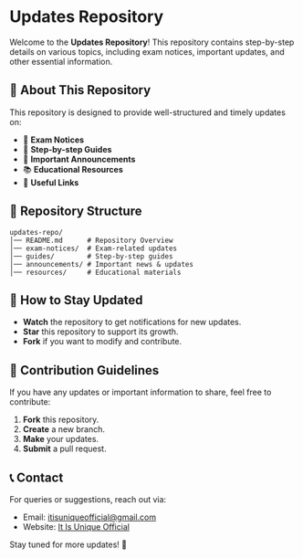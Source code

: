 # Updates Repository

Welcome to the **Updates Repository**! This repository contains step-by-step details on various topics, including exam notices, important updates, and other essential information.

## 📌 About This Repository
This repository is designed to provide well-structured and timely updates on:
- 📢 **Exam Notices**
- 📑 **Step-by-step Guides**
- 📰 **Important Announcements**
- 📚 **Educational Resources**
- 🔗 **Useful Links**

## 📂 Repository Structure
```
updates-repo/
│── README.md      # Repository Overview
│── exam-notices/  # Exam-related updates
│── guides/        # Step-by-step guides
│── announcements/ # Important news & updates
│── resources/     # Educational materials
```

## 🔔 How to Stay Updated
- **Watch** the repository to get notifications for new updates.
- **Star** this repository to support its growth.
- **Fork** if you want to modify and contribute.

## 📢 Contribution Guidelines
If you have any updates or important information to share, feel free to contribute:
1. **Fork** this repository.
2. **Create** a new branch.
3. **Make** your updates.
4. **Submit** a pull request.

## 📞 Contact
For queries or suggestions, reach out via:
- Email: [itisuniqueofficial@gmail.com](mailto:itisuniqueofficial@gmail.com)
- Website: [It Is Unique Official](https://www.itisuniqueofficial.com/)

Stay tuned for more updates! 🚀
